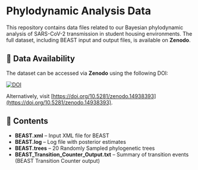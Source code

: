 # Phylodynamic Analysis Data  

This repository contains data files related to our Bayesian phylodynamic analysis of SARS-CoV-2 transmission in student housing environments. The full dataset, including BEAST input and output files, is available on **Zenodo**.  

## 📂 Data Availability  

The dataset can be accessed via **Zenodo** using the following DOI:  

[![DOI](https://zenodo.org/badge/DOI/10.5281/zenodo.14938393.svg)](https://doi.org/10.5281/zenodo.14938393)


Alternatively, visit [https://doi.org/10.5281/zenodo.14938393](https://doi.org/10.5281/zenodo.14938393).  

## 📜 Contents  

- **BEAST.xml** – Input XML file for BEAST  
- **BEAST.log** – Log file with posterior estimates  
- **BEAST.trees** – 20 Randomly Sampled phylogenetic trees  
- **BEAST_Transition_Counter_Output.txt** – Summary of transition events (BEAST Transition Counter output) 

